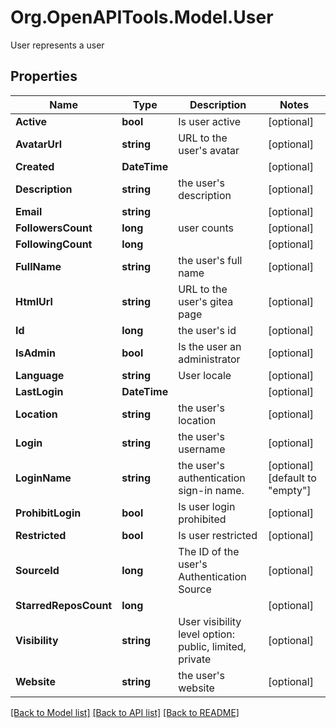 # Org.OpenAPITools.Model.User
User represents a user

## Properties

Name | Type | Description | Notes
------------ | ------------- | ------------- | -------------
**Active** | **bool** | Is user active | [optional] 
**AvatarUrl** | **string** | URL to the user&#39;s avatar | [optional] 
**Created** | **DateTime** |  | [optional] 
**Description** | **string** | the user&#39;s description | [optional] 
**Email** | **string** |  | [optional] 
**FollowersCount** | **long** | user counts | [optional] 
**FollowingCount** | **long** |  | [optional] 
**FullName** | **string** | the user&#39;s full name | [optional] 
**HtmlUrl** | **string** | URL to the user&#39;s gitea page | [optional] 
**Id** | **long** | the user&#39;s id | [optional] 
**IsAdmin** | **bool** | Is the user an administrator | [optional] 
**Language** | **string** | User locale | [optional] 
**LastLogin** | **DateTime** |  | [optional] 
**Location** | **string** | the user&#39;s location | [optional] 
**Login** | **string** | the user&#39;s username | [optional] 
**LoginName** | **string** | the user&#39;s authentication sign-in name. | [optional] [default to "empty"]
**ProhibitLogin** | **bool** | Is user login prohibited | [optional] 
**Restricted** | **bool** | Is user restricted | [optional] 
**SourceId** | **long** | The ID of the user&#39;s Authentication Source | [optional] 
**StarredReposCount** | **long** |  | [optional] 
**Visibility** | **string** | User visibility level option: public, limited, private | [optional] 
**Website** | **string** | the user&#39;s website | [optional] 

[[Back to Model list]](../README.md#documentation-for-models) [[Back to API list]](../README.md#documentation-for-api-endpoints) [[Back to README]](../README.md)


